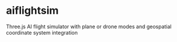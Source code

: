 # aiflightsim
Three.js AI flight simulator with plane or drone modes and geospatial coordinate system integration
